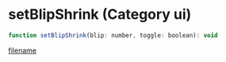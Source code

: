 # setBlipShrink (Category ui)

```js
function setBlipShrink(blip: number, toggle: boolean): void
```

[filename](setBlipShrink_m.md ':include')
